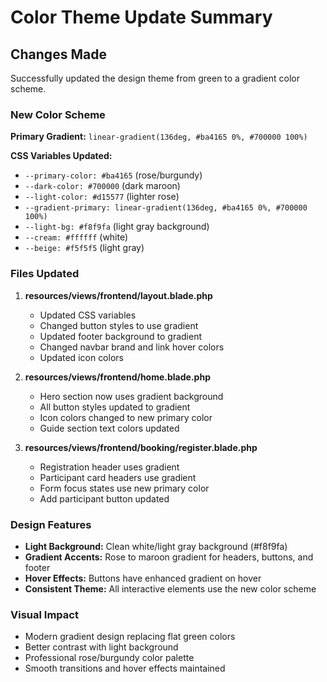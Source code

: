 # Color Theme Update Summary

## Changes Made

Successfully updated the design theme from green to a gradient color scheme.

### New Color Scheme

**Primary Gradient:** `linear-gradient(136deg, #ba4165 0%, #700000 100%)`

**CSS Variables Updated:**
- `--primary-color: #ba4165` (rose/burgundy)
- `--dark-color: #700000` (dark maroon)
- `--light-color: #d15577` (lighter rose)
- `--gradient-primary: linear-gradient(136deg, #ba4165 0%, #700000 100%)`
- `--light-bg: #f8f9fa` (light gray background)
- `--cream: #ffffff` (white)
- `--beige: #f5f5f5` (light gray)

### Files Updated

1. **resources/views/frontend/layout.blade.php**
   - Updated CSS variables
   - Changed button styles to use gradient
   - Updated footer background to gradient
   - Changed navbar brand and link hover colors
   - Updated icon colors

2. **resources/views/frontend/home.blade.php**
   - Hero section now uses gradient background
   - All button styles updated to gradient
   - Icon colors changed to new primary color
   - Guide section text colors updated

3. **resources/views/frontend/booking/register.blade.php**
   - Registration header uses gradient
   - Participant card headers use gradient
   - Form focus states use new primary color
   - Add participant button updated

### Design Features

- **Light Background:** Clean white/light gray background (#f8f9fa)
- **Gradient Accents:** Rose to maroon gradient for headers, buttons, and footer
- **Hover Effects:** Buttons have enhanced gradient on hover
- **Consistent Theme:** All interactive elements use the new color scheme

### Visual Impact

- Modern gradient design replacing flat green colors
- Better contrast with light background
- Professional rose/burgundy color palette
- Smooth transitions and hover effects maintained
